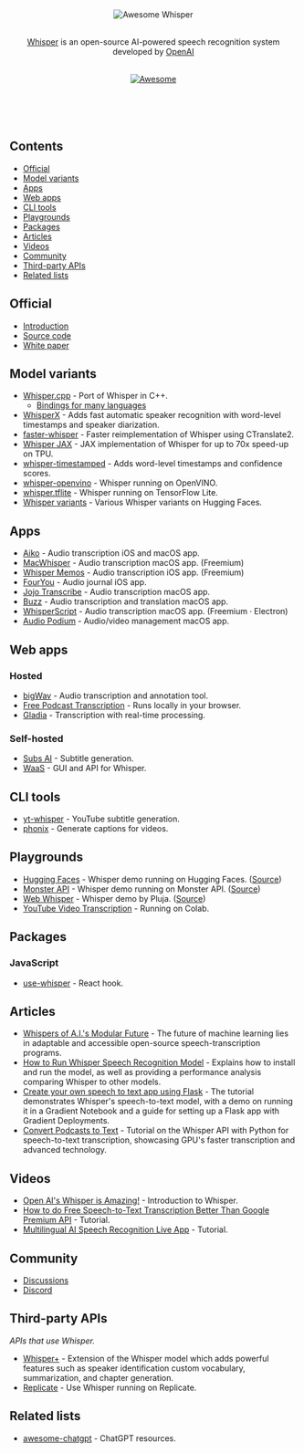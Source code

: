 <div align="center">
	<br>
	<br>
	<div>
		<img src="media/logo.png" alt="Awesome Whisper">
		<br>
	</div>
	<br>
	<p>
		<a href="https://openai.com/research/whisper">Whisper</a> is an open-source AI-powered speech recognition system developed by <a href="https://openai.com">OpenAI</a>
	</p>
	<br>
	<a href="https://awesome.re">
		<img src="https://awesome.re/badge-flat2.svg" alt="Awesome">
	</a>
	<br>
	<br>
	<br>
	<br>
	<br>
</div>

## Contents

- [Official](#official)
- [Model variants](#model-variants)
- [Apps](#apps)
- [Web apps](#web-apps)
- [CLI tools](#cli-tools)
- [Playgrounds](#playgrounds)
- [Packages](#packages)
- [Articles](#articles)
- [Videos](#videos)
- [Community](#community)
- [Third-party APIs](#third-party-apis)
- [Related lists](#related-lists)

## Official

- [Introduction](https://openai.com/research/whisper)
- [Source code](https://github.com/openai/whisper)
- [White paper](https://cdn.openai.com/papers/whisper.pdf)

## Model variants

- [Whisper.cpp](https://github.com/ggerganov/whisper.cpp) - Port of Whisper in C++.
	- [Bindings for many languages](https://github.com/ggerganov/whisper.cpp#bindings)
- [WhisperX](https://github.com/m-bain/whisperX) - Adds fast automatic speaker recognition with word-level timestamps and speaker diarization.
- [faster-whisper](https://github.com/guillaumekln/faster-whisper) - Faster reimplementation of Whisper using CTranslate2.
- [Whisper JAX](https://github.com/sanchit-gandhi/whisper-jax) - JAX implementation of Whisper for up to 70x speed-up on TPU.
- [whisper-timestamped](https://github.com/linto-ai/whisper-timestamped) - Adds word-level timestamps and confidence scores.
- [whisper-openvino](https://github.com/zhuzilin/whisper-openvino) - Whisper running on OpenVINO.
- [whisper.tflite](https://github.com/usefulsensors/openai-whisper) - Whisper running on TensorFlow Lite.
- [Whisper variants](https://huggingface.co/models?other=whisper) - Various Whisper variants on Hugging Faces.

## Apps

- [Aiko](https://sindresorhus.com/aiko) - Audio transcription iOS and macOS app.
- [MacWhisper](https://goodsnooze.gumroad.com/l/macwhisper) - Audio transcription macOS app. (Freemium)
- [Whisper Memos](https://apps.apple.com/app/id6443658039) - Audio transcription iOS app. (Freemium)
- [FourYou](https://apps.apple.com/app/id1671616134) - Audio journal iOS app.
- [Jojo Transcribe](https://apps.apple.com/app/id1659864300) - Audio transcription macOS app.
- [Buzz](https://github.com/chidiwilliams/Buzz) - Audio transcription and translation macOS app.
- [WhisperScript](https://store.getwavery.com/l/whisperscript) - Audio transcription macOS app. (Freemium · Electron)
- [Audio Podium](https://apps.apple.com/app/id6449008295) - Audio/video management macOS app.

## Web apps

<!-- ### Hosted and self-hosted -->

### Hosted

- [bigWav](https://bigwav.app) - Audio transcription and annotation tool.
- [Free Podcast Transcription](https://freepodcasttranscription.com) - Runs locally in your browser.
- [Gladia](https://www.gladia.io) - Transcription with real-time processing.

### Self-hosted

- [Subs AI](https://github.com/abdeladim-s/subsai) - Subtitle generation.
- [WaaS](https://github.com/schibsted/WAAS) - GUI and API for Whisper.

## CLI tools

- [yt-whisper](https://github.com/m1guelpf/yt-whisper) - YouTube subtitle generation.
- [phonix](https://github.com/platisd/phonix) - Generate captions for videos.

## Playgrounds

- [Hugging Faces](https://huggingface.co/spaces/openai/whisper) - Whisper demo running on Hugging Faces. ([Source](https://huggingface.co/spaces/openai/whisper/tree/main))
- [Monster API](https://whisperui.monsterapi.ai) - Whisper demo running on Monster API. ([Source](https://github.com/saharmor/whisper-playground))
- [Web Whisper](https://whisper.r3d.red) - Whisper demo by Pluja. ([Source](https://codeberg.org/pluja/web-whisper))
- [YouTube Video Transcription](https://github.com/ArthurFDLR/whisper-youtube) - Running on Colab.

## Packages

### JavaScript

- [use-whisper](https://github.com/chengsokdara/use-whisper) - React hook.

## Articles

- [Whispers of A.I.'s Modular Future](https://www.newyorker.com/tech/annals-of-technology/whispers-of-ais-modular-future) - The future of machine learning lies in adaptable and accessible open-source speech-transcription programs.
- [How to Run Whisper Speech Recognition Model](https://www.assemblyai.com/blog/how-to-run-openais-whisper-speech-recognition-model/) - Explains how to install and run the model, as well as providing a performance analysis comparing Whisper to other models.
- [Create your own speech to text app using Flask](https://blog.paperspace.com/whisper-openai-flask-application-deployment/) - The tutorial demonstrates Whisper's speech-to-text model, with a demo on running it in a Gradient Notebook and a guide for setting up a Flask app with Gradient Deployments.
- [Convert Podcasts to Text](https://betterprogramming.pub/openais-whisper-tutorial-42140dd696ee) - Tutorial on the Whisper API with Python for speech-to-text transcription, showcasing GPU's faster transcription and advanced technology.

## Videos

- [Open AI's Whisper is Amazing!](https://www.youtube.com/watch?v=OCBZtgQGt1I) - Introduction to Whisper.
- [How to do Free Speech-to-Text Transcription Better Than Google Premium API](https://www.youtube.com/watch?v=msj3wuYf3d8) - Tutorial.
- [Multilingual AI Speech Recognition Live App](https://www.youtube.com/watch?v=ywIyc8l1K1Q) - Tutorial.

## Community

- [Discussions](https://github.com/openai/whisper/discussions)
- [Discord](https://discord.com/invite/openai)

## Third-party APIs

*APIs that use Whisper.*

- [Whisper+](https://www.oneai.com/speech-to-text) - Extension of the Whisper model which adds powerful features such as speaker identification custom vocabulary, summarization, and chapter generation.
- [Replicate](https://replicate.com/openai/whisper) - Use Whisper running on Replicate.

## Related lists

- [awesome-chatgpt](https://github.com/sindresorhus/awesome-chatgpt) - ChatGPT resources.
